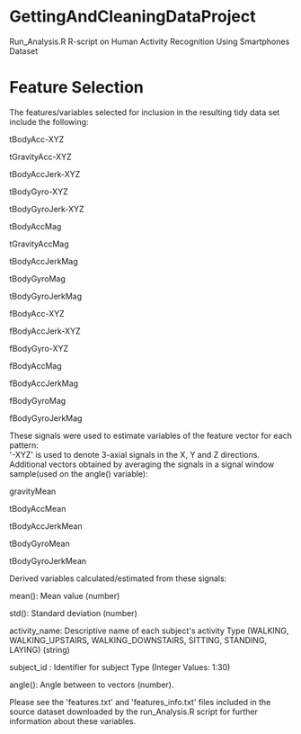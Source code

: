 # GettingAndCleaningDataProject
Run_Analysis.R R-script on Human Activity Recognition Using Smartphones Dataset


# Feature Selection


The features/variables selected for inclusion in the resulting tidy data set include the following:


tBodyAcc-XYZ

tGravityAcc-XYZ

tBodyAccJerk-XYZ

tBodyGyro-XYZ

tBodyGyroJerk-XYZ

tBodyAccMag

tGravityAccMag

tBodyAccJerkMag

tBodyGyroMag

tBodyGyroJerkMag

fBodyAcc-XYZ

fBodyAccJerk-XYZ

fBodyGyro-XYZ

fBodyAccMag

fBodyAccJerkMag

fBodyGyroMag

fBodyGyroJerkMag

These signals were used to estimate variables of the feature vector for each pattern:  
'-XYZ' is used to denote 3-axial signals in the X, Y and Z directions. Additional vectors obtained by averaging the signals in a signal window sample(used on the angle() variable):


gravityMean

tBodyAccMean

tBodyAccJerkMean

tBodyGyroMean

tBodyGyroJerkMean


Derived variables calculated/estimated from these signals: 

mean(): Mean value (number)

std(): Standard deviation (number)

activity_name: Descriptive name of each subject's activity Type (WALKING, WALKING_UPSTAIRS, WALKING_DOWNSTAIRS, SITTING, STANDING, LAYING) (string)

subject_id : Identifier for subject Type (Integer Values: 1:30)

angle(): Angle between to vectors (number).



Please see the 'features.txt' and 'features_info.txt' files included in the source dataset downloaded by the run_Analysis.R script for further 
information about these variables.